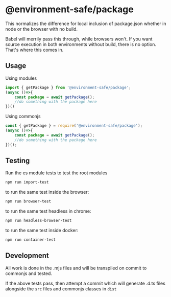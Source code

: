 @environment-safe/package
=========================

This normalizes the difference for local inclusion of package.json whether in node or the browser with no build.

Babel will merrily pass this through, while browsers won't. If you want source execution in both environments without build, there is no option. That's where this comes in.

Usage
-----

Using modules
```javascript
import { getPackage } from '@environment-safe/package';
(async ()=>{
    const package = await getPackage();
    //do something with the package here
})()
```

Using commonjs
```javascript
const { getPackage } = require('@environment-safe/package');
(async ()=>{
    const package = await getPackage();
    //do something with the package here
})();
```

Testing
-------

Run the es module tests to test the root modules
```bash
npm run import-test
```
to run the same test inside the browser:

```bash
npm run browser-test
```
to run the same test headless in chrome:
```bash
npm run headless-browser-test
```

to run the same test inside docker:
```bash
npm run container-test
```


Development
-----------
All work is done in the .mjs files and will be transpiled on commit to commonjs and tested.

If the above tests pass, then attempt a commit which will generate .d.ts files alongside the `src` files and commonjs classes in `dist`

